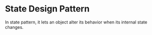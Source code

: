 # State Design Pattern

In state pattern, it lets an object alter its behavior when its internal state changes. 
